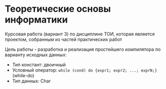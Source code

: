 # Теоретические основы информатики
Курсовая работа (вариант 3) по дисциплине ТОИ, которая является проектом, собранным из частей практических работ

Цель работы - разработка и реализация простейшего компилятора по варианту исходных данных:
- Тип констант: двоичный
- Условный оператор: `while (cond) do {expr1; expr2; ...; exprN;}` (while-do)
- Тип данных: Char
